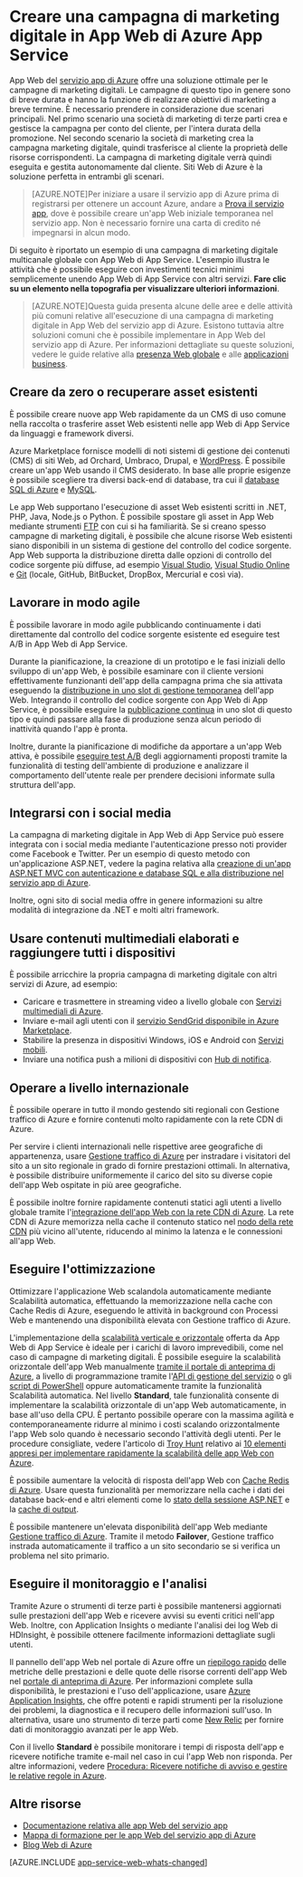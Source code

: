 <properties 
	pageTitle="Creare una campagna di marketing digitale in App Web di Azure App Service" 
	description="Questa guida fornisce informazioni generali di carattere tecnico su come usare App Web del servizio app di Azure per creare campagne di marketing digitali. Sono inclusi la distribuzione, l'integrazione di social networking, le strategie di scalabilità e il monitoraggio." 
	editor="jimbe" 
	manager="wpickett" 
	authors="cephalin" 
	services="app-service\web" 
	documentationCenter=""/>

<tags 
	ms.service="app-service-web" 
	ms.workload="web" 
	ms.tgt_pltfrm="na" 
	ms.devlang="na" 
	ms.topic="article" 
	ms.date="09/29/2015" 
	ms.author="cephalin"/>

# Creare una campagna di marketing digitale in App Web di Azure App Service
App Web del [servizio app di Azure](http://go.microsoft.com/fwlink/?LinkId=529714) offre una soluzione ottimale per le campagne di marketing digitali. Le campagne di questo tipo in genere sono di breve durata e hanno la funzione di realizzare obiettivi di marketing a breve termine. È necessario prendere in considerazione due scenari principali. Nel primo scenario una società di marketing di terze parti crea e gestisce la campagna per conto del cliente, per l'intera durata della promozione. Nel secondo scenario la società di marketing crea la campagna marketing digitale, quindi trasferisce al cliente la proprietà delle risorse corrispondenti. La campagna di marketing digitale verrà quindi eseguita e gestita autonomamente dal cliente. Siti Web di Azure è la soluzione perfetta in entrambi gli scenari.

>[AZURE.NOTE]Per iniziare a usare il servizio app di Azure prima di registrarsi per ottenere un account Azure, andare a [Prova il servizio app](http://go.microsoft.com/fwlink/?LinkId=523751), dove è possibile creare un'app Web iniziale temporanea nel servizio app. Non è necessario fornire una carta di credito né impegnarsi in alcun modo.

Di seguito è riportato un esempio di una campagna di marketing digitale multicanale globale con App Web di App Service. L'esempio illustra le attività che è possibile eseguire con investimenti tecnici minimi semplicemente unendo App Web di App Service con altri servizi. **Fare clic su un elemento nella topografia per visualizzare ulteriori informazioni**.

<object type="image/svg+xml" data="https://sidneyhcontent.blob.core.windows.net/documentation/digital-marketing-notitle.svg" width="100%" height="100%"></object>

> [AZURE.NOTE]Questa guida presenta alcune delle aree e delle attività più comuni relative all'esecuzione di una campagna di marketing digitale in App Web del servizio app di Azure. Esistono tuttavia altre soluzioni comuni che è possibile implementare in App Web del servizio app di Azure. Per informazioni dettagliate su queste soluzioni, vedere le guide relative alla [presenza Web globale](web-sites-global-web-presence-solution-overview.md) e alle [applicazioni business](web-sites-business-application-solution-overview.md).

## Creare da zero o recuperare asset esistenti

È possibile creare nuove app Web rapidamente da un CMS di uso comune nella raccolta o trasferire asset Web esistenti nelle app Web di App Service da linguaggi e framework diversi.

Azure Marketplace fornisce modelli di noti sistemi di gestione dei contenuti (CMS) di siti Web, ad Orchard, Umbraco, Drupal, e [WordPress]. È possibile creare un'app Web usando il CMS desiderato. In base alle proprie esigenze è possibile scegliere tra diversi back-end di database, tra cui il [database SQL di Azure] e [MySQL].

Le app Web supportano l'esecuzione di asset Web esistenti scritti in .NET, PHP, Java, Node.js o Python. È possibile spostare gli asset in App Web mediante strumenti [FTP] con cui si ha familiarità. Se si creano spesso campagne di marketing digitali, è possibile che alcune risorse Web esistenti siano disponibili in un sistema di gestione del controllo del codice sorgente. App Web supporta la distribuzione diretta dalle opzioni di controllo del codice sorgente più diffuse, ad esempio [Visual Studio], [Visual Studio Online] e [Git] (locale, GitHub, BitBucket, DropBox, Mercurial e così via).

## Lavorare in modo agile

È possibile lavorare in modo agile pubblicando continuamente i dati direttamente dal controllo del codice sorgente esistente ed eseguire test A/B in App Web di App Service.

Durante la pianificazione, la creazione di un prototipo e le fasi iniziali dello sviluppo di un'app Web, è possibile esaminare con il cliente versioni effettivamente funzionanti dell'app della campagna prima che sia attivata eseguendo la [distribuzione in uno slot di gestione temporanea] dell'app Web. Integrando il controllo del codice sorgente con App Web di App Service, è possibile eseguire la [pubblicazione continua] in uno slot di questo tipo e quindi passare alla fase di produzione senza alcun periodo di inattività quando l'app è pronta.

Inoltre, durante la pianificazione di modifiche da apportare a un'app Web attiva, è possibile [eseguire test A/B] degli aggiornamenti proposti tramite la funzionalità di testing dell'ambiente di produzione e analizzare il comportamento dell'utente reale per prendere decisioni informate sulla struttura dell'app.


## Integrarsi con i social media

La campagna di marketing digitale in App Web di App Service può essere integrata con i social media mediante l'autenticazione presso noti provider come Facebook e Twitter. Per un esempio di questo metodo con un'applicazione ASP.NET, vedere la pagina relativa alla [creazione di un'app ASP.NET MVC con autenticazione e database SQL e alla distribuzione nel servizio app di Azure].

Inoltre, ogni sito di social media offre in genere informazioni su altre modalità di integrazione da .NET e molti altri framework.

## Usare contenuti multimediali elaborati e raggiungere tutti i dispositivi

È possibile arricchire la propria campagna di marketing digitale con altri servizi di Azure, ad esempio:

-  Caricare e trasmettere in streaming video a livello globale con [Servizi multimediali di Azure].
-  Inviare e-mail agli utenti con il [servizio SendGrid disponibile in Azure Marketplace].
-  Stabilire la presenza in dispositivi Windows, iOS e Android con [Servizi mobili].
-  Inviare una notifica push a milioni di dispositivi con [Hub di notifica].

## Operare a livello internazionale

È possibile operare in tutto il mondo gestendo siti regionali con Gestione traffico di Azure e fornire contenuti molto rapidamente con la rete CDN di Azure.

Per servire i clienti internazionali nelle rispettive aree geografiche di appartenenza, usare [Gestione traffico di Azure] per instradare i visitatori del sito a un sito regionale in grado di fornire prestazioni ottimali. In alternativa, è possibile distribuire uniformemente il carico del sito su diverse copie dell'app Web ospitate in più aree geografiche.

È possibile inoltre fornire rapidamente contenuti statici agli utenti a livello globale tramite l'[integrazione dell'app Web con la rete CDN di Azure]. La rete CDN di Azure memorizza nella cache il contenuto statico nel [nodo della rete CDN] più vicino all'utente, riducendo al minimo la latenza e le connessioni all'app Web.

## Eseguire l'ottimizzazione

Ottimizzare l'applicazione Web scalandola automaticamente mediante Scalabilità automatica, effettuando la memorizzazione nella cache con Cache Redis di Azure, eseguendo le attività in background con Processi Web e mantenendo una disponibilità elevata con Gestione traffico di Azure.

L'implementazione della [scalabilità verticale e orizzontale] offerta da App Web di App Service è ideale per i carichi di lavoro imprevedibili, come nel caso di campagne di marketing digitali. È possibile eseguire la scalabilità orizzontale dell'app Web manualmente [tramite il portale di anteprima di Azure](http://go.microsoft.com/fwlink/?LinkId=529715), a livello di programmazione tramite l'[API di gestione del servizio] o gli [script di PowerShell] oppure automaticamente tramite la funzionalità Scalabilità automatica. Nel livello **Standard**, tale funzionalità consente di implementare la scalabilità orizzontale di un'app Web automaticamente, in base all'uso della CPU. È pertanto possibile operare con la massima agilità e contemporaneamente ridurre al minimo i costi scalando orizzontalmente l'app Web solo quando è necessario secondo l'attività degli utenti. Per le procedure consigliate, vedere l'articolo di [Troy Hunt] relativo ai [10 elementi appresi per implementare rapidamente la scalabilità delle app Web con Azure].

È possibile aumentare la velocità di risposta dell'app Web con [Cache Redis di Azure]. Usare questa funzionalità per memorizzare nella cache i dati dei database back-end e altri elementi come lo [stato della sessione ASP.NET] e la [cache di output].

È possibile mantenere un'elevata disponibilità dell'app Web mediante [Gestione traffico di Azure]. Tramite il metodo **Failover**, Gestione traffico instrada automaticamente il traffico a un sito secondario se si verifica un problema nel sito primario.

## Eseguire il monitoraggio e l'analisi

Tramite Azure o strumenti di terze parti è possibile mantenersi aggiornati sulle prestazioni dell'app Web e ricevere avvisi su eventi critici nell'app Web. Inoltre, con Application Insights o mediante l'analisi dei log Web di HDInsight, è possibile ottenere facilmente informazioni dettagliate sugli utenti.

Il pannello dell'app Web nel portale di Azure offre un [riepilogo rapido] delle metriche delle prestazioni e delle quote delle risorse correnti dell'app Web nel [portale di anteprima di Azure](http://go.microsoft.com/fwlink/?LinkId=529715). Per informazioni complete sulla disponibilità, le prestazioni e l'uso dell'applicazione, usare [Azure Application Insights], che offre potenti e rapidi strumenti per la risoluzione dei problemi, la diagnostica e il recupero delle informazioni sull'uso. In alternativa, usare uno strumento di terze parti come [New Relic] per fornire dati di monitoraggio avanzati per le app Web.

Con il livello **Standard** è possibile monitorare i tempi di risposta dell'app e ricevere notifiche tramite e-mail nel caso in cui l'app Web non risponda. Per altre informazioni, vedere [Procedura: Ricevere notifiche di avviso e gestire le relative regole in Azure].

## Altre risorse

- [Documentazione relativa alle app Web del servizio app](/services/app-service/web/)
- [Mappa di formazione per le app Web del servizio app di Azure](websites-learning-map.md)
- [Blog Web di Azure](/blog/topics/web/)

[AZURE.INCLUDE [app-service-web-whats-changed](../../includes/app-service-web-whats-changed.md)]

[Azure App Service]: /services/app-service/web/

[WordPress]: web-sites-php-web-site-gallery.md
  
[MySQL]: web-sites-php-mysql-deploy-use-git.md
[database SQL di Azure]: web-sites-dotnet-deploy-aspnet-mvc-app-membership-oauth-sql-database.md
[FTP]: web-sites-deploy.md#ftp
[Visual Studio]: web-sites-dotnet-get-started.md
[Visual Studio Online]: ../cloud-services-continuous-delivery-use-vso.md
[Git]: web-sites-publish-source-control.md

[distribuzione in uno slot di gestione temporanea]: web-sites-staged-publishing.md
[pubblicazione continua]: http://rickrainey.com/2014/01/21/continuous-deployment-github-with-azure-web-sites-and-staged-publishing/
[eseguire test A/B]: http://blogs.msdn.com/b/tomholl/archive/2014/11/10/a-b-testing-with-azure-websites.aspx

[creazione di un'app ASP.NET MVC con autenticazione e database SQL e alla distribuzione nel servizio app di Azure]: web-sites-dotnet-deploy-aspnet-mvc-app-membership-oauth-sql-database.md

[Servizi multimediali di Azure]: http://blogs.technet.com/b/cbernier/archive/2013/09/03/windows-azure-media-services-and-web-sites.aspx
[servizio SendGrid disponibile in Azure Marketplace]: sendgrid-dotnet-how-to-send-email.md
[Servizi mobili]: ../mobile-services-dotnet-backend-windows-store-dotnet-push-notifications-app-users.md
[Hub di notifica]: ../mobile-services-dotnet-backend-windows-store-dotnet-push-notifications-app-users.md

[Gestione traffico di Azure]: http://www.hanselman.com/blog/CloudPowerHowToScaleAzureWebsitesGloballyWithTrafficManager.aspx
[integrazione dell'app Web con la rete CDN di Azure]: cdn-websites-with-cdn.md
[nodo della rete CDN]: https://msdn.microsoft.com/library/azure/gg680302.aspx

[scalabilità verticale e orizzontale]: /manage/services/web-sites/how-to-scale-websites/
[Azure Management Portal]: http://manage.windowsazure.com/
[API di gestione del servizio]: http://msdn.microsoft.com/library/windowsazure/ee460799.aspx
[script di PowerShell]: http://msdn.microsoft.com/library/windowsazure/jj152841.aspx
[Troy Hunt]: https://twitter.com/troyhunt
[10 elementi appresi per implementare rapidamente la scalabilità delle app Web con Azure]: http://www.troyhunt.com/2014/09/10-things-i-learned-about-rapidly.html
[Cache Redis di Azure]: /blog/2014/06/05/mvc-movie-app-with-azure-redis-cache-in-15-minutes/
[stato della sessione ASP.NET]: https://msdn.microsoft.com/library/azure/dn690522.aspx
[cache di output]: https://msdn.microsoft.com/library/azure/dn798898.aspx

[riepilogo rapido]: /manage/services/web-sites/how-to-monitor-websites/
[Azure Application Insights]: http://blogs.msdn.com/b/visualstudioalm/archive/2015/01/07/application-insights-and-azure-websites.aspx
[New Relic]: /develop/net/how-to-guides/new-relic/
[Procedura: Ricevere notifiche di avviso e gestire le relative regole in Azure]: http://msdn.microsoft.com/library/windowsazure/dn306638.aspx

  
  [gitstaging]: http://www.bradygaster.com/post/multiple-environments-with-windows-azure-web-sites
 

<!---HONumber=Nov15_HO2-->